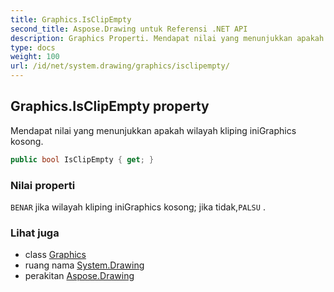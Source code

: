 ```yaml
---
title: Graphics.IsClipEmpty
second_title: Aspose.Drawing untuk Referensi .NET API
description: Graphics Properti. Mendapat nilai yang menunjukkan apakah wilayah kliping iniGraphics kosong.
type: docs
weight: 100
url: /id/net/system.drawing/graphics/isclipempty/
---
```

## Graphics.IsClipEmpty property

Mendapat nilai yang menunjukkan apakah wilayah kliping iniGraphics kosong.

```csharp
public bool IsClipEmpty { get; }
```

### Nilai properti

`BENAR` jika wilayah kliping iniGraphics kosong; jika tidak,`PALSU` .

### Lihat juga

* class [Graphics](../)
* ruang nama [System.Drawing](../../graphics/)
* perakitan [Aspose.Drawing](../../../)


